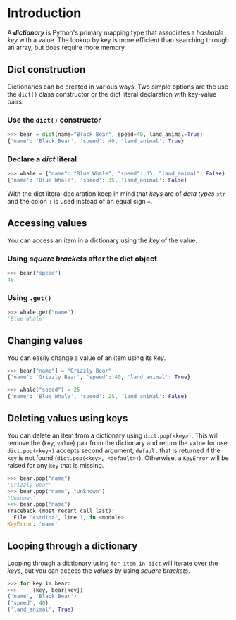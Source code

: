 # Introduction

A _**dictionary**_ is Python's primary mapping type that associates a _hashable key_ with a value. The lookup by key is more efficient than searching through an array, but does require more memory.

## Dict construction

Dictionaries can be created in various ways. Two simple options are the use the `dict()` class constructor or the dict literal declaration with key-value pairs.

### Use the `dict()` constructor

```python
>>> bear = dict(name="Black Bear", speed=40, land_animal=True)
{'name': 'Black Bear', 'speed': 40, 'land_animal': True}
```

### Declare a _dict_ literal

```python
>>> whale = {"name": "Blue Whale", "speed": 35, "land_animal": False}
{'name': 'Blue Whale', 'speed': 35, 'land_animal': False}
```

With the dict literal declaration keep in mind that _keys_ are of _data types_ `str` and the colon `:` is used instead of an equal sign `=`.

## Accessing values

You can access an item in a dictionary using the _key_ of the value.

### Using _square brackets_ after the dict object

```python
>>> bear["speed"]
40
```

### Using `.get()`

```python
>>> whale.get("name")
'Blue Whale'
```

## Changing values

You can easily change a value of an item using its _key_.

```python
>>> bear["name"] = "Grizzly Bear"
{'name': 'Grizzly Bear', 'speed': 40, 'land_animal': True}

>>> whale["speed"] = 25
{'name': 'Blue Whale', 'speed': 25, 'land_animal': False}
```

## Deleting values using keys

You can delete an item from a dictionary using `dict.pop(<key>)`. This will remove the (`key`, `value`) pair from the dictionary and return the `value` for use. `dict.pop(<key>)` accepts second argument, `default` that is returned if the `key` is not found  (`dict.pop(<key>, <default>)`). Otherwise, a `KeyError` will be raised for any `key` that is missing.

```python
>>> bear.pop("name")
'Grizzly Bear'
>>> bear.pop("name", "Unknown")
'Unknown'
>>> bear.pop("name")
Traceback (most recent call last):
  File "<stdin>", line 1, in <module>
KeyError: 'name'
```

## Looping through a dictionary

Looping through a dictionary using `for item in dict` will iterate over the _keys_, but you can access the _values_ by using _square brackets_.

```python
>>> for key in bear:
>>>     (key, bear[key])
('name', 'Black Bear')
('speed', 40)
('land_animal', True)
```
